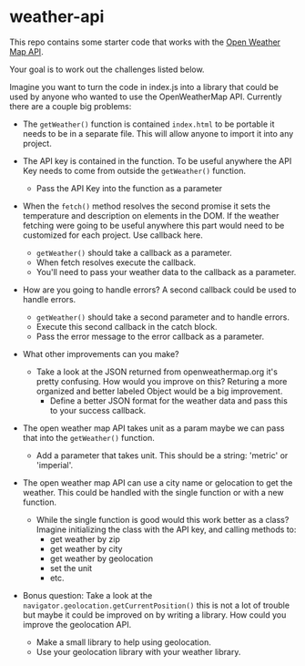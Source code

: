 # weather-api
 
This repo contains some starter code that works with the [Open Weather Map API](https://openweathermap.org). 

Your goal is to work out the challenges listed below. 

Imagine you want to turn the code in index.js into a library that could be used by anyone who wanted to use the OpenWeatherMap API. Currently there are a couple big problems:

- The `getWeather()` function is contained `index.html` to be portable it needs to be in a separate file. This will allow anyone to import it into any project.  
- The API key is contained in the function. To be useful anywhere the API Key needs to come from outside the `getWeather()` function. 
  - Pass the API Key into the function as a parameter
- When the `fetch()` method resolves the second promise it sets the temperature and description on elements in the DOM. If the weather fetching were going to be useful anywhere this part would need to be customized for each project. Use callback here.  
  - `getWeather()` should take a callback as a parameter. 
  - When fetch resolves execute the callback. 
  - You'll need to pass your weather data to the callback as a parameter. 
- How are you going to handle errors? A second callback could be used to handle errors.
  - `getWeather()` should take a second parameter and to handle errors. 
  - Execute this second callback in the catch block. 
  - Pass the error message to the error callback as a parameter.
- What other improvements can you make?
  - Take a look at the JSON returned from openweathermap.org it's pretty confusing. How would you improve on this? Returing a more organized and better labeled Object would be a big improvement. 
    - Define a better JSON format for the weather data and pass this to your success callback.
- The open weather map API takes unit as a param maybe we can pass that into the `getWeather()` function.
  - Add a parameter that takes unit. This should be a string: 'metric' or 'imperial'. 
- The open weather map API can use a city name or gelocation to get the weather. This could be handled with the single function or with a new function. 
  - While the single function is good would this work better as a class? Imagine initializing the class with the API key, and calling methods to: 
    - get weather by zip
    - get weather by city
    - get weather by geolocation
    - set the unit
    -  etc. 

- Bonus question: Take a look at the `navigator.geolocation.getCurrentPosition()` this is not a lot of trouble but maybe it could be improved on by writing a library. How could you improve the geolocation API. 
  - Make a small library to help using geolocation. 
  - Use your geolocation library with your weather library.
